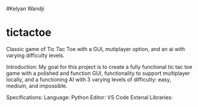 #Kelyan Wandji
# tictactoe
Classic game of Tic Tac Toe with a GUI, mutiplayer option, and an ai with varying difficulty levels.

Introduction: 
My goal for this project is to create a fully functional tic tac toe game with a polished and function GUI, functionality to support multiplayer locally, and a functioning AI with 3 varying levels of difficulty: easy, medium, and impossible. 

Specifications:
  Language: Python 
  Editor: VS Code
  Extenal Libraries: 


